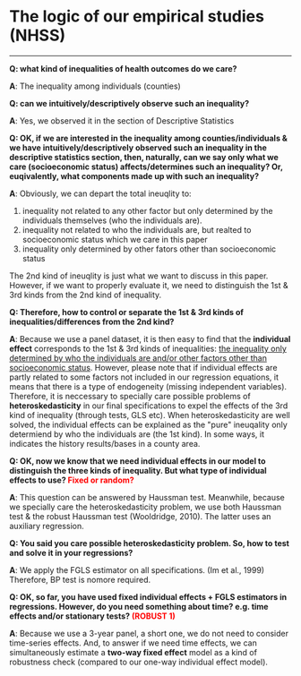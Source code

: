 <!-- encoding UTF-8 -->
# The logic of our empirical studies (NHSS)
<!-- author: Tianhao Zhao -->
<!-- date: Dec 21 2018 -->
--------------
**Q: what kind of inequalities of health outcomes do we care?**

**A**: The inequality among individuals (counties)

**Q: can we intuitively/descriptively observe such an inequality?**

**A**: Yes, we observed it in the section of Descriptive Statistics
                                                                                       
**Q: OK, if we are interested in the inequality among counties/individuals & we have intuitively/descriptively observed such an inequality in the descriptive statistics section, then, naturally, can we say only what we care (socioeconomic status) affects/determines such an inequality? Or, euqivalently, what components made up with such an inequality?**

**A**: Obviously, we can depart the total ineuqlity to:

1. inequality not related to any other factor but only determined by the individuals themselves (who the individuals are).
2. inequality not related to who the individuals are, but realted to socioeconomic status which we care in this paper
3. inequality only determined by other fators other than socioeconomic status
   
The 2nd kind of ineuqlity is just what we want to discuss in this paper. However, if we want to properly evaluate it, we need to distinguish the 1st & 3rd kinds from the 2nd kind of inequality.

**Q: Therefore, how to control or separate the 1st & 3rd kinds of inequalities/differences from the 2nd kind?**

**A**: Because we use a panel dataset, it is then easy to find that the **individual effect** corresponds to the 1st & 3rd kinds of inequalities: <u>the inequality only determined by who the individuals are and/or other factors other than socioeconomic status</u>.
However, please note that if individual effects are partly related to some factors not included in our regression equations, it means that there is a type of endogeneity (missing independent variables).
Therefore, it is neccessary to specially care possible problems of **heteroskedasticity** in our final specifications to expel the effects of the 3rd kind of inequality (through tests, GLS etc).
When heteroskedasticity are well solved, the individual effects can be explained as the "pure" ineuqality only determiend by who the individuals are (the 1st kind). In some ways, it indicates the history results/bases in a county area.


**Q: OK, now we know that we need individual effects in our model to distinguish the three kinds of inequality. But what type of individual effects to use? <font color=red>Fixed or random?</font>**

**A**: This question can be answered by Haussman test.
Meanwhile, because we specially care the heteroskedasticity problem,
we use both Haussman test & the robust Haussman test (Wooldridge, 2010).
The latter uses an auxiliary regression.

**Q: You said you care possible heteroskedasticity problem. So, how to test and solve it in your regressions?**

**A**: We apply the FGLS estimator on all specifications.
(Im et al., 1999)
Therefore, BP test is nomore required.

**Q: OK, so far, you have used fixed individual effects + FGLS estimators in regressions. However, do you need something about time? e.g. time effects and/or stationary tests? <font color=red>(ROBUST 1)</font>**

**A**: Because we use a 3-year panel, a short one, we do not need to consider time-series effects.
And, to answer if we need time effects, we can simultaneously estimate a **two-way fixed effect** model as a kind of robustness check (compared to our one-way individual effect model).





<!-- 
**Q: Common panel data models requires the <font color=red>normality assumption of residuals</font>, can you test it? And, if not a normal distribution, how to robustly estimate your equations? <font color=red>(ROBUST 2)</font>**

**A**: No, not normal distributions. We performed QQ-plots & some popular normality tests on our model's residuals, then found they do not follow normal distributions (But they look similar to normal ones!)
Therefore, we add the **GMM** estimator of our one-way fixed individual effect model to do robustness check.

----------------------------

## Instrumental Vairable Selection

### **Our final specifications**

| Independents| illnessratio | illnessday | chronicratio|
| --- | ---|---|---|
|income | √ | √ | √| 
|edu | √ | √ | √| 
|urban |       |       | √| 
|male |       |       | √| 
|age65 | √ |       |      | 
|bedday | √ | √ | √| 
|permedicost | √ | √ | √| 
|perhospitalcost |       |       | √| 

***It will be much wonderful if we can use variables in the NHSS dataset but not selected into the above specifications as out IVs.
And fortunately, we got two!***

### **For illnessratio & illnessday**

In practice, we find <font color=red>*perhospitalcost*</font> is related to *edu* (cor = 0.6715), less related to *income* (cor = 0.4506), and most importantly, **nearly vertical** to the residuals of our one-way fixed individual effect model (FGLS estimator) (cor = 0.0351).
Therefore, we use it as the IV of *edu* to do GMM estimation for both *illnessratio* & *illnessday*.
Meanwhile, we compute the new specification's (of course, as a pooling data) VIF , and do not find serious collinearity (max VIF < 3)


### **For chronicratio**

We found <font color=red>*washroom*</font>, which is not included in our final specification,
has a high correlation with *edu* (cor = 0.7017), a small correlation with *income* (cor = 0.1641), and has a small correlation with the residual of our one-way fixed individual effect model (FGLS estimator) (cor = 0.0492).
Therefore, we use *washroom* as the IV for *edu* in the regression on *chronicratio*. -->

























